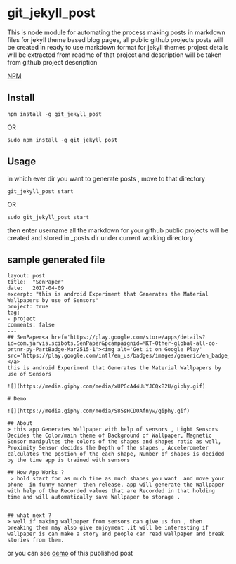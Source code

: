 # git_jekyll_post

This is node module for automating the process making  posts in markdown files for jekyll theme based blog pages,
all public github projects posts will be created in ready to use markdown format for jekyll themes project details will be extracted from readme of that project and description will be taken from github project description 

[NPM](https://www.npmjs.com/package/git_jekyll_post)

## Install

```
npm install -g git_jekyll_post
```

OR

```
sudo npm install -g git_jekyll_post
```
## Usage

in which ever dir you want to generate posts , move to that directory

```
git_jekyll_post start
```

OR

```
sudo git_jekyll_post start
```
then enter username all the markdown for your github public projects will be created and stored in _posts dir under
current working directory

## sample generated file 
```
layout: post
title:  "SenPaper"
date:   2017-04-09
excerpt: "this is android Experiment that Generates the Material Wallpapers by use of Sensors"
project: true
tag:
- project
comments: false
---
## SenPaper<a href='https://play.google.com/store/apps/details?id=com.jarvis.scibots.SenPaper&pcampaignid=MKT-Other-global-all-co-prtnr-py-PartBadge-Mar2515-1'><img alt='Get it on Google Play' src='https://play.google.com/intl/en_us/badges/images/generic/en_badge_web_generic.png'/></a>
this is android Experiment that Generates the Material Wallpapers by use of Sensors

![](https://media.giphy.com/media/xUPGcA44UuYJCQxB2U/giphy.gif)

# Demo

![](https://media.giphy.com/media/S85sHCDOAfnyw/giphy.gif)

## About
> this app Generates Wallpaper with help of sensors , Light Sensors Decides the Color/main theme of Background of Wallpaper, Magnetic Sensor manipultes the colors of the shapes and shapes ratio as well, Proximity Sensor decides the Depth of the shapes , Accelerometer calculates the postion of the each shape, Number of shapes is decided by the time app is trained with sensors

## How App Works ?
 > hold start for as much time as much shapes you want  and move your phone  in funny manner  then release, app will generate the Wallpaper with help of the Recorded values that are Recorded in that holding time and will automatically save Wallpaper to storage .
 
 
## what next ?
> well if making wallpaper from sensors can give us fun , then breaking them may also give enjoyment ,it will be interesting if wallpaper is can make a story and people can read wallpaper and break stories from them. 
```

or you can see [demo](http://aniket965.tech/blog/SenPaper/) of this published post 
